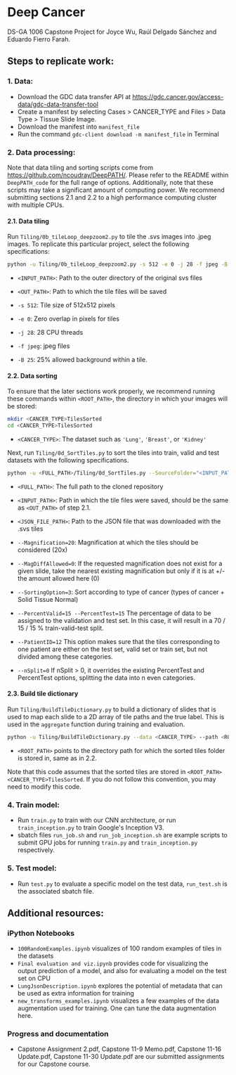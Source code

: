 # Deep Cancer
DS-GA 1006 Capstone Project for Joyce Wu, Raúl Delgado Sánchez and Eduardo Fierro Farah.

## Steps to replicate work:

### 1. Data:

* Download the GDC data transfer API at https://gdc.cancer.gov/access-data/gdc-data-transfer-tool
* Create a manifest by selecting Cases > CANCER_TYPE and Files > Data Type > Tissue Slide Image.
* Download the manifest into ```manifest_file```
* Run the command ```gdc-client download -m manifest_file``` in Terminal

### 2. Data processing:

Note that data tiling and sorting scripts come from https://github.com/ncoudray/DeepPATH/. Please refer to the README within `DeepPATH_code` for the full range of options. Additionally, note that these scripts may take a significant amount of computing power. We recommend submitting sections 2.1 and 2.2 to a high performance computing cluster with multiple CPUs.

#### 2.1. Data tiling
Run ```Tiling/0b_tileLoop_deepzoom2.py``` to tile the .svs images into .jpeg images. To replicate this particular project, select the following specifications:

```sh
python -u Tiling/0b_tileLoop_deepzoom2.py -s 512 -e 0 -j 28 -f jpeg -B 25 -o <OUT_PATH> "<INPUT_PATH>/*/*svs"
```

* `<INPUT_PATH>`: Path to the outer directory of the original svs files

* `<OUT_PATH>`: Path to which the tile files will be saved

* `-s 512`: Tile size of 512x512 pixels

* `-e 0`: Zero overlap in pixels for tiles

* `-j 28`: 28 CPU threads

* `-f jpeg`: jpeg files

* `-B 25`: 25% allowed background within a tile.

#### 2.2. Data sorting
To ensure that the later sections work properly, we recommend running these commands within `<ROOT_PATH>`, the directory in which your images will be stored:

```sh
mkdir <CANCER_TYPE>TilesSorted
cd <CANCER_TYPE>TilesSorted
```

* `<CANCER_TYPE>`: The dataset such as `'Lung'`, `'Breast'`, or `'Kidney'`

Next, run `Tiling/0d_SortTiles.py` to sort the tiles into train, valid and test datasets with the following specifications.

```sh
python -u <FULL_PATH>/Tiling/0d_SortTiles.py --SourceFolder="<INPUT_PATH>" --JsonFile="<JSON_FILE_PATH>" --Magnification=20 --MagDiffAllowed=0 --SortingOption=3 --PercentTest=15 --PercentValid=15 --PatientID=12 --nSplit 0
```

* `<FULL_PATH>`: The full path to the cloned repository

* `<INPUT_PATH>`: Path in which the tile files were saved, should be the same as `<OUT_PATH>` of step 2.1.

* `<JSON_FILE_PATH>`: Path to the JSON file that was downloaded with the .svs tiles

* `--Magnification=20`: Magnification at which the tiles should be considered (20x)

* `--MagDiffAllowed=0`: If the requested magnification does not exist for a given slide, take the nearest existing magnification but only if it is at +/- the amount allowed here (0)

* `--SortingOption=3`: Sort according to type of cancer (types of cancer + Solid Tissue Normal)

* `--PercentValid=15 --PercentTest=15` The percentage of data to be assigned to the validation and test set. In this case, it will result in a 70 / 15 / 15 % train-valid-test split.

* `--PatientID=12` This option makes sure that the tiles corresponding to one patient are either on the test set, valid set or train set, but not divided among these categories.

* `--nSplit=0` If nSplit > 0, it overrides the existing PercentTest and PercentTest options, splitting the data into n even categories. 

#### 2.3. Build tile dictionary

Run `Tiling/BuildTileDictionary.py` to build a dictionary of slides that is used to map each slide to a 2D array of tile paths and the true label. This is used in the `aggregate` function during training and evaluation.

```sh
python -u Tiling/BuildTileDictionary.py --data <CANCER_TYPE> --path <ROOT_PATH>
```
* `<ROOT_PATH>` points to the directory path for which the sorted tiles folder is stored in, same as in 2.2.

Note that this code assumes that the sorted tiles are stored in `<ROOT_PATH><CANCER_TYPE>TilesSorted`. If you do not follow this convention, you may need to modify this code.

### 4. Train model:

* Run ```train.py``` to train with our CNN architecture, or run ```train_inception.py``` to train Google's Inception V3.
* sbatch files ```run_job.sh``` and ```run_job_inception.sh``` are example scripts to submit GPU jobs for running ```train.py``` and ```train_inception.py``` respectively.

### 5. Test model:

* Run ```test.py``` to evaluate a specific model on the test data, ```run_test.sh``` is the associated sbatch file.

## Additional resources:

### iPython Notebooks

* ```100RandomExamples.ipynb``` visualizes of 100 random examples of tiles in the datasets
* ```Final evaluation and viz.ipynb``` provides code for visualizing the output prediction of a model, and also for evaluating a model on the test set on CPU
* ```LungJsonDescription.ipynb``` explores the potential of metadata that can be used as extra information for training
* ```new_transforms_examples.ipynb``` visualizes a few examples of the data augmentation used for training. One can tune the data augmentation here.

### Progress and documentation

* Capstone Assignment 2.pdf, Capstone 11-9 Memo.pdf, Capstone 11-16 Update.pdf, Capstone 11-30 Update.pdf	are our submitted assignments for our Capstone course.



